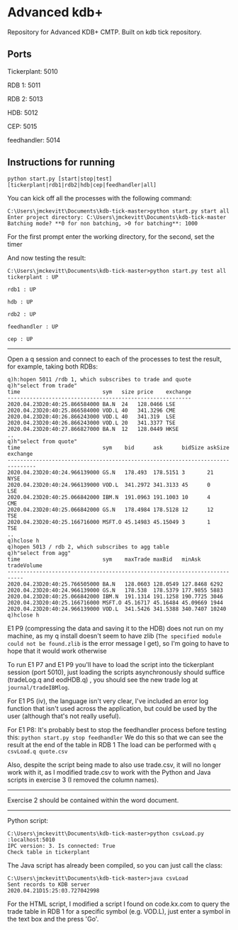 
# Advanced kdb+

Repository for Advanced KDB+ CMTP. Built on kdb tick repository.


## Ports

Tickerplant: 5010  

RDB 1:       5011  

RDB 2:       5013  

HDB:         5012  

CEP:         5015

feedhandler: 5014


## Instructions for running

`python start.py [start|stop|test][tickerplant|rdb1|rdb2|hdb|cep|feedhandler|all] `  

You can kick off all the processes with the following command:  
```
C:\Users\jmckevitt\Documents\kdb-tick-master>python start.py start all
Enter project directory: C:\Users\jmckevitt\Documents\kdb-tick-master
Batching mode? **0 for non batching, >0 for batching**: 1000
```
For the first prompt enter the working directory, for the second, set the timer

And now testing the result:
```
C:\Users\jmckevitt\Documents\kdb-tick-master>python start.py test all
tickerplant : UP

rdb1 : UP

hdb : UP

rdb2 : UP

feedhandler : UP

cep : UP
```
---
Open a q session and connect to each of the processes to test the result, for example, taking both RDBs:
```
q)h:hopen 5011 /rdb 1, which subscribes to trade and quote
q)h"select from trade"
time                          sym   size price    exchange
----------------------------------------------------------
2020.04.23D20:40:25.866584000 BA.N  24   128.0466 LSE
2020.04.23D20:40:25.866584000 VOD.L 40   341.3296 CME
2020.04.23D20:40:26.866243000 VOD.L 40   341.319  LSE
2020.04.23D20:40:26.866243000 VOD.L 20   341.3377 TSE
2020.04.23D20:40:27.866827000 BA.N  12   128.0449 HKSE
..
q)h"select from quote"
time                          sym    bid      ask      bidSize askSize exchange
-------------------------------------------------------------------------------
2020.04.23D20:40:24.966139000 GS.N   178.493  178.5151 3       21      NYSE
2020.04.23D20:40:24.966139000 VOD.L  341.2972 341.3133 45      0       LSE
2020.04.23D20:40:25.066842000 IBM.N  191.0963 191.1003 10      4       CME
2020.04.23D20:40:25.066842000 GS.N   178.4984 178.5128 12      12      TSE
2020.04.23D20:40:25.166716000 MSFT.O 45.14983 45.15049 3       1       TSE
..
q)hclose h
q)hopen 5013 / rdb 2, which subscribes to agg table
q)h"select from agg"
time                          sym    maxTrade maxBid   minAsk   tradeVolume
---------------------------------------------------------------------------
2020.04.23D20:40:25.766505000 BA.N   128.0603 128.0549 127.8468 6292
2020.04.23D20:40:24.966139000 GS.N   178.538  178.5379 177.9855 5883
2020.04.23D20:40:25.066842000 IBM.N  191.1314 191.1258 190.7725 3046
2020.04.23D20:40:25.166716000 MSFT.O 45.16717 45.16484 45.09669 1944
2020.04.23D20:40:24.966139000 VOD.L  341.5426 341.5388 340.7407 10240
q)hclose h
```
E1 P9 (compressing the data and saving it to the HDB) does not run on my machine, as my q install doesn't seem to have zlib (`The specified module could not be found.zlib` is the error message I get), so I'm going to have to hope that it would work otherwise

To run E1 P7 and E1 P9 you'll have to load the script into the tickerplant session (port 5010), just loading the scripts asynchronously should suffice (tradeLog.q and eodHDB.q) , you should see the new trade log at `journal/tradeIBMlog`.

For E1 P5 (iv),  the language isn't very clear, I've included an error log function that isn't used across the application, but could be used by the user (although that's not really useful).

For E1 P8:
It's probably best to stop the feedhandler process before testing this:
`python start.py stop feedhandler`
We do this so that we can see the result at the end of the table in RDB 1
 The load can be performed with `q csvLoad.q quote.csv`  

Also, despite the script being made to also use trade.csv, it will no longer work with it, as I modified trade.csv to work with the Python and Java scripts in exercise 3 (I removed the column names).

---

Exercise 2 should be contained within the word document.

---
Python script:
```
C:\Users\jmckevitt\Documents\kdb-tick-master>python csvLoad.py
:localhost:5010
IPC version: 3. Is connected: True
Check table in tickerplant
```
The Java script has already been compiled, so you can just call the class:
```
C:\Users\jmckevitt\Documents\kdb-tick-master>java csvLoad
Sent records to KDB server
2020.04.21D15:25:03.727042998
```

For the HTML script, I modified a script I found on code.kx.com to query the trade table in RDB 1 for a specific symbol (e.g. VOD.L), just enter a symbol in the text box and the press 'Go'.


